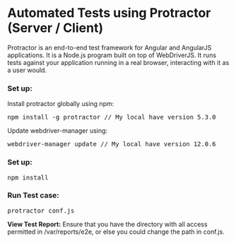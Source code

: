 # Automated Tests using Protractor (Server / Client)

Protractor is an end-to-end test framework for Angular and AngularJS applications.
It is a Node.js program built on top of WebDriverJS.
It runs tests against your application running in a real browser, interacting with it as a user would.

### Set up:
Install protractor globally using npm:
<pre>
npm install -g protractor // My local have version 5.3.0
</pre>

Update webdriver-manager using:
<pre>
webdriver-manager update // My local have version 12.0.6
</pre>

### Set up:
<pre>
npm install
</pre>

### Run Test case:
<pre>
protractor conf.js
</pre>

**View Test Report:**
Ensure that you have the directory with all access permitted in /var/reports/e2e, or else you could change the path in conf.js.
